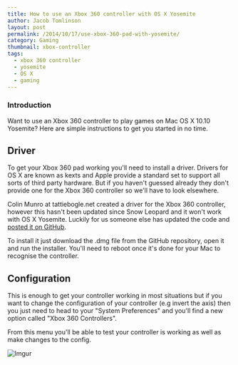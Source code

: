 ```yaml
---
title: How to use an Xbox 360 controller with OS X Yosemite
author: Jacob Tomlinson
layout: post
permalink: /2014/10/17/use-xbox-360-pad-with-yosemite/
category: Gaming
thumbnail: xbox-controller
tags:
  - xbox 360 controller
  - yosemite
  - OS X
  - gaming
---
```


### Introduction

Want to use an Xbox 360 controller to play games on Mac OS X 10.10 Yosemite? Here are
simple instructions to get you started in no time.

## Driver

To get your Xbox 360 pad working you'll need to install a driver. Drivers for OS X
are known as kexts and Apple provide a standard set to support all sorts of third
party hardware. But if you haven't guessed already they don't provide one for
the Xbox 360 controller so we'll have to look elsewhere.

Colin Munro at tattiebogle.net created a driver for the Xbox 360 controller,
however this hasn't been updated since Snow Leopard and it won't work with
OS X Yosemite. Luckily for us someone else has updated the code and [posted it on
GitHub](https://github.com/d235j/360Controller/releases/tag/v0.13.1-unofficial).

To install it just download the .dmg file from the GitHub repository, open it
and run the installer. You'll need to reboot once it's done for your
Mac to recognise the controller.

## Configuration

This is enough to get your controller working in most situations but if you
want to change the configuration of your controller (e.g invert the axis) then
you just need to head to your "System Preferences" and you'll find a new option
called "Xbox 360 Controllers".

From this menu you'll be able to test your controller is working as well as
make changes to the config.

![Imgur](http://i.imgur.com/ikYGruw.png)
